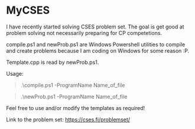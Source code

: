 # MyCSES
I have recently started solving CSES problem set. The goal is get good at problem solving not necessarily preparing for CP competetions.  

compile.ps1 and newProb.ps1 are Windows Powershell utilities to compile and create problems because I am coding on Windows for some reason :P.

Template.cpp is read by newProb.ps1.

Usage:

 > .\compile.ps1 -ProgramName Name_of_file
 
 > .\newProb.ps1 -ProgramName Name_of_file

Feel free to use and/or modify the templates as required!

Link to the problem set: https://cses.fi/problemset/
